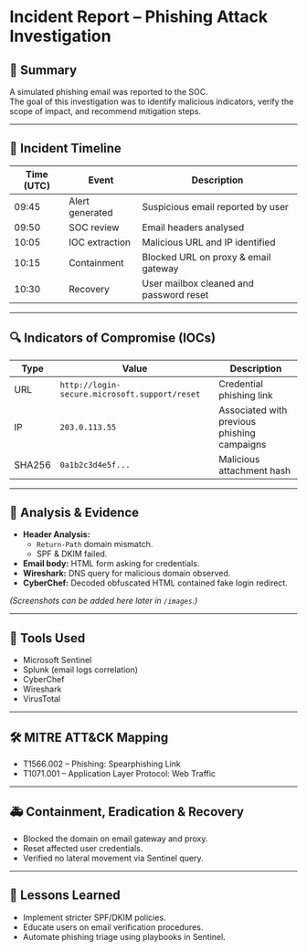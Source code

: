 # Incident Report – Phishing Attack Investigation  

## 🧠 Summary  
A simulated phishing email was reported to the SOC.  
The goal of this investigation was to identify malicious indicators, verify the scope of impact, and recommend mitigation steps.  

---

## 📅 Incident Timeline  
| Time (UTC) | Event | Description |
|-------------|--------|-------------|
| 09:45 | Alert generated | Suspicious email reported by user |
| 09:50 | SOC review | Email headers analysed |
| 10:05 | IOC extraction | Malicious URL and IP identified |
| 10:15 | Containment | Blocked URL on proxy & email gateway |
| 10:30 | Recovery | User mailbox cleaned and password reset |

---

## 🔍 Indicators of Compromise (IOCs)  
| Type | Value | Description |
|------|--------|-------------|
| URL | `http://login-secure.microsoft.support/reset` | Credential phishing link |
| IP | `203.0.113.55` | Associated with previous phishing campaigns |
| SHA256 | `0a1b2c3d4e5f...` | Malicious attachment hash |

---

## 🧩 Analysis & Evidence  
- **Header Analysis:**  
  - `Return-Path` domain mismatch.  
  - SPF & DKIM failed.  
- **Email body:** HTML form asking for credentials.  
- **Wireshark:** DNS query for malicious domain observed.  
- **CyberChef:** Decoded obfuscated HTML contained fake login redirect.

*(Screenshots can be added here later in `/images`.)*

---

## 🧰 Tools Used  
- Microsoft Sentinel  
- Splunk (email logs correlation)  
- CyberChef  
- Wireshark  
- VirusTotal  

---

## 🛠 MITRE ATT&CK Mapping  
- T1566.002 – Phishing: Spearphishing Link  
- T1071.001 – Application Layer Protocol: Web Traffic  

---

## 🚑 Containment, Eradication & Recovery  
- Blocked the domain on email gateway and proxy.  
- Reset affected user credentials.  
- Verified no lateral movement via Sentinel query.

---

## 📘 Lessons Learned  
- Implement stricter SPF/DKIM policies.  
- Educate users on email verification procedures.  
- Automate phishing triage using playbooks in Sentinel.
